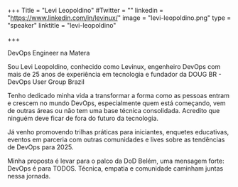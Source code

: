 +++
Title = "Levi Leopoldino"
#Twitter = ""
linkedin = "https://www.linkedin.com/in/levinux/"
image = "levi-leopoldino.png"
type = "speaker"
linktitle = "levi-leopoldino"

+++

DevOps Engineer na Matera

Sou Levi Leopoldino, conhecido como Levinux, engenheiro DevOps com mais de 25 anos de experiência em tecnologia e fundador da DOUG BR - DevOps User Group Brazil
 
Tenho dedicado minha vida a transformar a forma como as pessoas entram e crescem no mundo DevOps, especialmente quem está começando, vem de outras áreas ou não tem uma base técnica consolidada. Acredito que ninguém deve ficar de fora do futuro da tecnologia.
 
Já venho promovendo trilhas práticas para iniciantes, enquetes educativas, eventos em parceria com outras comunidades e lives sobre as tendências de DevOps para 2025.
 
Minha proposta é levar para o palco da DoD Belém, uma mensagem forte: DevOps é para TODOS. Técnica, empatia e comunidade caminham juntas nessa jornada.